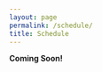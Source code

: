 ```yaml
---
layout: page
permalink: /schedule/
title: Schedule
---
```

<div class="schedule">
<strong class="schedule-date">Coming Soon!</strong>
</div>



<!-- **Virtual Platform**

testtesttesttesttesttesttesttesttesttesttesttesttesttesttesttesttest
All times are in CDT (Central Daylight Time).

{% include schedule.html %}

**SLP Competition Winners**

**Accepted Papers**

We received 18 submissions, and 5 papers were accepted, resulting in an acceptance rate of approximately 28%.

{% include papers.html %} -->
